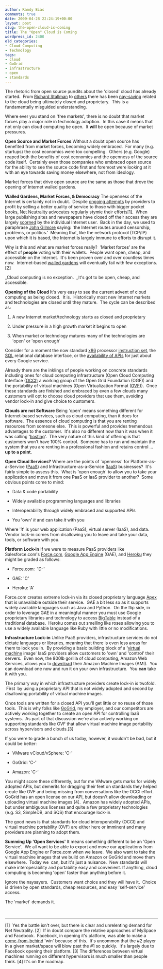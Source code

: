 ```yaml
---
author: Randy Bias
comments: true
date: 2009-04-28 22:24:19+00:00
layout: post
slug: the-open-cloud-is-coming
title: The "Open" Cloud is Coming
wordpress_id: 2400
old_categories:
- Cloud Computing
- Technology
tags:
- cloud
- GoGrid
- infrastructure
- open
- standards
---
```


The rhetoric from open source pundits about the 'closed' cloud has already started.  From [Richard Stallman](http://www.guardian.co.uk/technology/2008/sep/29/cloud.computing.richard.stallman) to [others](http://www.geek.com/articles/news/fourteen-universities-to-study-cloud-computing-with-5m-grant-20090427/) there has been [nay-saying](http://www.maya.com/the-feed/the-wrong-cloud) related to the cloud being ultimately closed and proprietary.  This is a fundamentally misguided understanding.

Where ever you stand on 'free markets', there is no doubt that market forces play a major role in technology adoption.  In this case it means that not only can cloud computing be open.  It **will** be open because of market pressures.

**Open Source and Market Forces**
Without a doubt open source has benefited from market forces, becoming widely embraced.  For many (e.g. startups) the cost economics were too compelling.  Others (e.g. Google) reaped both the benefits of cost economics and the openness of the source code itself.  Certainly even those companies who embraced open source for the ability to see the source code first and foremost were looking at it with an eye towards saving money elsewhere, not from ideology.

Market forces that drive open source are the same as those that drove the opening of Internet walled gardens.

**Walled Gardens, Market Forces, & Democracy**
The openness of the Internet is certainly not in doubt.  Despite [ongoing attempts](http://en.wikipedia.org/wiki/Net_Neutrality#Legal_situation) by providers to profit by selling a better quality of service to those with bigger pocket books, [Net Neutrality](http://en.wikipedia.org/wiki/Net_Neutrality) advocates regularly stymie their efforts[1].  When large publishing sites and newspapers have closed off their access they are largely [scorned](http://www.nytimes.com/2007/09/18/business/media/18times.html) by the individual Internet user.  Back in the day, we used to paraphrase [John Gilmore](http://en.wikiquote.org/wiki/John_Gilmore) saying: 'the Internet routes around censorship, problems, or politics.'  Meaning that, like the network protocol (TCP/IP) upon which it is based, the Internet is largely immune to efforts to disrupt it.

Why is this and what are market forces really?  'Market forces' are the effect of **people** voting with their wallets.  People want open, cheap, and accessible on the Internet.  It's been proven over and over countless times now.  Internet-based [walled gardens](http://en.wikipedia.org/wiki/Walled_garden_(technology)) will eventually fail with few exceptions.[2]

_Cloud computing is no exception.  _It's got to be open, cheap, and accessible.

**Opening of the Cloud**
It's very easy to see the current advent of cloud computing as being closed.  It is.  Historically most new Internet markets and technologies are closed until they mature.  The cycle can be described as:



	
  1. A new Internet market/technology starts as closed and proprietary

	
  2. Under pressure in a high growth market it begins to open

	
  3. When market or technology matures many of the technologies are 'open' or 'open enough'


Consider for a moment the now standard [x86](http://en.wikipedia.org/wiki/X86) processor [instruction set](http://en.wikipedia.org/wiki/Instruction_set_architecture), the [SQL](http://en.wikipedia.org/wiki/SQL) relational database interface, or the [availability of APIs](http://code.google.com/apis/gdata/) for just about every Google service.

Already there are the inklings of people working on concrete standards including ones for cloud computing infrastructure (Open Cloud Computing Interface ([OCCI)](http://www.occi-wg.org/doku.php) a working group of the Open Grid Foundation (OGF)) and the portability of virtual machines (Open Virtualization Format ([OVF](http://en.wikipedia.org/wiki/Open_Virtualization_Format))).  Once these standards are finished and embraced by even a few clouds many customers will opt to choose cloud providers that use them, avoiding vendor lock-in and give choice to customers.

**Clouds are not Software**
Being 'open' means something different for Internet-based services, such as cloud computing, than it does for software.  The essence of cloud computing is that you are renting resources from someone else.  This is powerful and provides tremendous advantages to the customer.  It's also no different now than it was when it was calling '[hosting](http://en.wikipedia.org/wiki/Dedicated_hosting_service)'.  The very nature of this kind of offering is that customers won't have 100% control.  Someone has to run and maintain the system that you are renting in a professional fashion and retains control ... **up to a point**.

**Open Cloud Services?**
Where are the points of 'openness' for Platform-as-a-Service ([PaaS](http://en.wikipedia.org/wiki/PaaS)) and Infrastructure-as-a-Service ([IaaS](http://en.wikipedia.org/wiki/IaaS)) businesses?  It's fairly simple to assess this.  What is 'open enough' to allow you to take your application and move it from one PaaS or IaaS provider to another?  Some obvious points come to mind:



	
  * Data & code portability

	
  * Widely available programming languages and libraries

	
  * Interoperability through widely embraced and supported APIs

	
  * You 'own' _it_ and can take _it_ with you


Where '_it_' is your web application (PaaS), virtual server (IaaS), and data.  Vendor lock-in comes from disallowing you to leave and take your data, tools, or software with you.

**Platform Lock-in**
If we were to measure PaaS providers like Salesforce.com's [Force.com](http://www.force.com), [Google App Engine](http://appengine.google.com) (GAE), and [Heroku](http://www.heroku.com) they might be graded as follows:



	
  * Force.com:  'D-'

	
  * GAE: 'C'

	
  * Heroku: 'A'


Force.com creates extreme lock-in via its closed proprietary language [Apex](http://wiki.developerforce.com/index.php/Apex_Code:_The_World's_First_On-Demand_Programming_Language) that is unavailable outside their service.  GAE a bit less so as it supports widely available languages such as Java and Python.  On the flip side, in order to leverage GAE in a meaningful manner you must use Google proprietary libraries and technology to access [BigTable](http://en.wikipedia.org/wiki/BigTable) instead of a traditional database.  Heroku comes out smelling like roses allowing you to use a widely available language like Ruby with little or no modifications.

**Infrastructure Lock-in**
Unlike PaaS providers, infrastructure services do not dictate languages or libraries, meaning that there is even less areas for them to lock you in.  By providing a basic building block of a '[virtual machine](http://en.wikipedia.org/wiki/Virtual_machine) image' IaaS providers allow customers to 'own' and 'control' their servers.  Even now, the 800lb gorilla of cloud computing, Amazon Web Services, allows you to [download](http://blog.layerboom.com/2008/10/03/how-to-move-servers-between-xen-and-amazon/) their Amazon Machine Images (AMI).  You can download one now and run it on your own infrastructure.  You **can** take it with you.

The primary way in which infrastructure providers create lock-in is twofold.  First  by using a proprietary API that is not widely adopted and second by disallowing portability of virtual machine images.

Once tools are written for a closed API you'll get little or no reuse of those tools.  This is why folks like [GoGrid](http://www.gogrid.com), my employer, and our competitors are actively working together to create an open API for controlling IaaS systems.  As part of that discussion we're also actively working on supporting standards like OVF that allow virtual machine image portability across hypervisors and clouds.[3]

If you were to grade a bunch of us today, however, it wouldn't be bad, but it could be better:



	
  * VMware vCloud/vSphere: 'C-'

	
  * GoGrid: 'C-'

	
  * Amazon: 'C-'


You might score these differently, but for me VMware gets marks for widely adopted APIs, but demerits for dragging their feet on standards they helped create like OVF and being missing from conversations like the OCCI effort.  GoGrid has an open license on our API, but doesn't allow downloading or uploading virtual machine images [4].  Amazon has widely adopted APIs, but under ambiguous licenses and quite a few proprietary technologies (e.g. S3, SimpleDB, and SQS) that encourage lock-in.

The good news is that standards for cloud interoperability (OCCI) and virtual machine portability (OVF) are either here or imminent and many providers are planning to adopt them.

**Summing Up 'Open Services'**
It means something different to be an 'Open Service'.  We all want to be able to export and move our applications from Google App Engine or Force.com when we leave.  We also want to take the virtual machine images that we build on Amazon or GoGrid and move them elsewhere.  Today we  can, but it's just a nuisance.  New standards will make interoperability and portability easy and convenient. If anything, cloud computing is becoming 'open' faster than anything before it.

Ignore the naysayers.  Customers want choice and they will have it.  Choice is driven by open standards, cheap resources, and easy 'self-service' access.

The 'market' demands it. 

 



* * *

[1]  Yes the battle isn't over, but there is clear and unrelenting demand for Net Neutrality.
[2]  If in doubt compare the relative approaches of MySpace and Facebook.  Facebook, in opening it's platform, was able to make a [come-from-behind](http://blog.compete.com/2009/02/26/facebook-myspace/) 'win' because of this.  It's uncommon that the #2 player in a given market/space will blow past the #1 so quickly.  It's largely due to Facebook opening their platform.
[3] The differences between virtual machines running on different hypervisors is much smaller than people think.
[4] It's on the roadmap.
